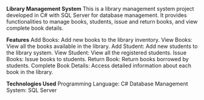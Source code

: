 __Library Management System__
This is a library management system project developed in C# with SQL Server for database management. It provides functionalities to manage books, students, issue and return books, and view complete book details.

__Features__
Add Books: Add new books to the library inventory.
View Books: View all the books available in the library.
Add Student: Add new students to the library system.
View Student: View all the registered students.
Issue Books: Issue books to students.
Return Book: Return books borrowed by students.
Complete Book Details: Access detailed information about each book in the library.

__Technologies Used__
Programming Language: C#
Database Management System: SQL Server
